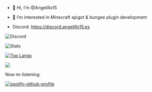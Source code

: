 - 👋 Hi, I’m @Angelillo15
- 👀 I’m interested in Minecraft spigot & bungee plugin development

- Discord: https://discord.angelillo15.es

![Discord](https://lanyard-profile-readme.vercel.app/api/479320135769784320)

![Stats](https://github-profile-summary-cards.vercel.app/api/cards/profile-details?username=Angelillo15&theme=radical&hide_border=true)

[![Top Langs](https://github-readme-stats.vercel.app/api/top-langs/?username=Angelillo15&layout=compact&theme=nightowl)](https://angelillo15.es)

![](https://komarev.com/ghpvc/?username=Angelillo15&color=blueviolet)


Now im listening:

[![spotify-github-profile](https://spotify-github-profile.vercel.app/api/view?uid=angelmg5555&cover_image=true&theme=default&bar_color=53b14f&bar_color_cover=false)](https://spotify-github-profile.vercel.app/api/view?uid=angelmg5555&redirect=true)


<!---
Angelillo15/Angelillo15 is a ✨ special ✨ repository because its `README.md` (this file) appears on your GitHub profile.
You can click the Preview link to take a look at your changes.
--->
